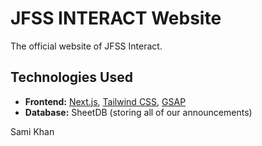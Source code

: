 # JFSS INTERACT Website

The official website of JFSS Interact.
  
## Technologies Used

- **Frontend:** [Next.js](https://nextjs.org/), [Tailwind CSS](https://tailwindcss.com/), [GSAP](https://greensock.com/gsap/)
- **Database:** SheetDB (storing all of our announcements)

Sami Khan
